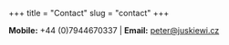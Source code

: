 +++
title = "Contact"
slug = "contact"
+++

**Mobile:** +44 (0)7944670337 | **Email:** peter@juskiewi.cz
